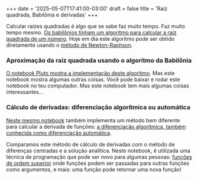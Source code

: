 +++
date = '2025-05-07T17:41:00-03:00'
draft = false
title = 'Raíz quadrada, Babilônia e derivadas'
+++

Calcular raízes quadradas é algo que se sabe faz muito tempo. Faz muito tempo mesmo. [Os babilônios tinham um algoritmo para calcular a raíz quadrada de um número](https://pt.wikipedia.org/wiki/Raiz_quadrada#M%C3%A9todo_babil%C3%B4nico). Hoje em dia este algoritmo pode ser obtido diretamente usando o [método de Newton-Raphson](https://pt.wikipedia.org/wiki/M%C3%A9todo_de_Newton%E2%80%93Raphson). 

### Aproximação da raíz quadrada usando o algoritmo da Babilônia

[O notebook Pluto mostra a implementação deste algoritmo](/notebooks/2025/05/babilonia.html). Mas este notebook mostra algumas outras coisas. Você pode baixar e rodar este notebook no teu computador. Mas este notebook tem mais algumas coisas interessantes...

### Cálculo de derivadas: diferenciação algorítmica ou automática

[Neste mesmo notebook](/notebooks/2025/05/babilonia.html) também implementa um método bem diferente para calcular a derivada de funções: [a diferenciação algorítmica, também conhecida como diferenciação automática](https://en.wikipedia.org/wiki/Automatic_differentiation). 

Comparamos este método de cálculo de derivadas com o método de diferenças centradas e a solução analítica. Neste notebook, é utilizada uma técnica de programação que pode ser novo para algumas pessoas: [funções de ordem superior](https://pt.wikipedia.org/wiki/Fun%C3%A7%C3%A3o_de_primeira_classe) onde funções podem ser passadas para outras funções como argumentos, e mais: uma função pode retornar uma nova função!



